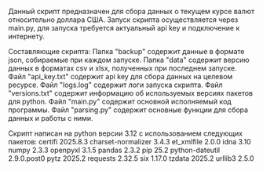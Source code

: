 Данный скрипт предназначен для сбора данных о текущем курсе валют относительно доллара США.
Запуск скрипта осуществляется через main.py, для запуска требуется актуальный api key и подключение к интернету.

Составляющие скрипта:
Папка "backup" содержит данные в формате json, собираемые при каждом запуске.
Папка "data" содержит версию данных в форматах csv и xlsx, полученных при последнем запуске.
Файл "api_key.txt" содержит api key для сбора данных на целевом ресурсе.
Файл "logs.log" содержит логи запуска скрипта.
Файл "versions.txt" содержит информацию об используемых версиях пакетов для python.
Файл "main.py" содержит основной исполняемый код программы.
Файл "parsing.py" содержит основные функции для сбора данных и работы с ними.


Скрипт написан на python версии 3.12 с использованием следующих пакетов:
certifi            2025.8.3
charset-normalizer 3.4.3
et_xmlfile         2.0.0
idna               3.10
numpy              2.3.3
openpyxl           3.1.5
pandas             2.3.2
pip                25.2
python-dateutil    2.9.0.post0
pytz               2025.2
requests           2.32.5
six                1.17.0
tzdata             2025.2
urllib3            2.5.0
